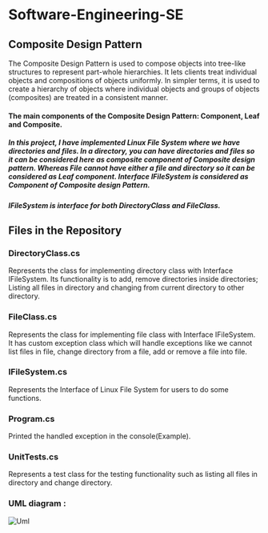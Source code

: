 # Software-Engineering-SE
## Composite Design Pattern
The Composite Design Pattern is used to compose objects into tree-like structures to represent part-whole hierarchies. It lets clients treat individual objects and compositions of objects uniformly. In simpler terms, it is used to create a hierarchy of objects where individual objects and groups of objects (composites) are treated in a consistent manner.
#### The main components of the Composite Design Pattern: Component, Leaf and Composite.
##### In this project, I have implemented Linux File System where we have directories and files. In a directory, you can have directories and files so it can be considered here as composite component of Composite design pattern. Whereas File cannot have either a file and directory so it can be considered as Leaf component. Interface IFileSystem is considered as Component of Composite design Pattern.
##### IFileSystem is interface for both DirectoryClass and FileClass.
## Files in the Repository 
### DirectoryClass.cs 
Represents the class for implementing directory class with Interface IFileSystem. Its functionality is to add, remove directories inside directories; Listing all files in directory and changing from current directory to other directory.
### FileClass.cs
Represents the class for implementing file class with Interface IFileSystem. It has custom exception class which will handle exceptions like we cannot list files in file, change directory from a file, add or remove a file into file. 
### IFileSystem.cs
Represents the Interface of Linux File System for users to do some functions.
### Program.cs
Printed the handled exception in the console(Example).
### UnitTests.cs
Represents a test class for the testing functionality such as listing all files in directory and change directory.
### UML diagram :
![Uml](https://github.com/sathvik2002-dot/composite-design-pattern/assets/75849338/d8b8da4e-db7d-4ddd-a0e0-eb052db0ae2a)
